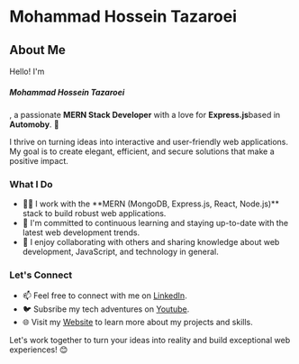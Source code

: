 <h1>Mohammad Hossein Tazaroei</h1>

<h2>About Me</h2>

Hello! I'm <h5>Mohammad Hossein Tazaroei</h5>, a passionate  <b>MERN Stack Developer</b> with a love for <b>Express.js</b>based in <b>Automoby</b>. 🚀

I thrive on turning ideas into interactive and user-friendly web applications. My goal is to create elegant, efficient, and secure solutions that make a positive impact.

<h3>What I Do</h3> 

<ul>
  <li>👨‍💻 I work with the **MERN (MongoDB, Express.js, React, Node.js)** stack to build robust web applications.</li>
<li>🌱 I'm committed to continuous learning and staying up-to-date with the latest web development trends.</li>
<li>💬 I enjoy collaborating with others and sharing knowledge about web development, JavaScript, and technology in general.</li>

</ul>
<h3>Let's Connect</h3>

<ul>
  <li>📫 Feel free to connect with me on <a href="dsafdasf">LinkedIn</a>.</li>
<li>🐦 Subsribe my tech adventures on <a href="dsafdasf">Youtube</a>.</li>
<li>🌐 Visit my <a href="mohammadhosseintazaroie.dev">Website</a> to learn more about my projects and skills.</li>

</ul>

Let's work together to turn your ideas into reality and build exceptional web experiences! 😊
